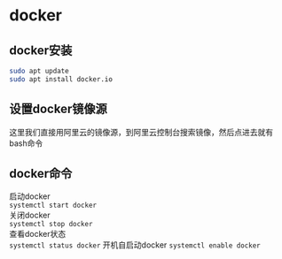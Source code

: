 # docker 
## docker安装
```bash
sudo apt update
sudo apt install docker.io
```
## 设置docker镜像源
这里我们直接用阿里云的镜像源，到阿里云控制台搜索镜像，然后点进去就有bash命令
## docker命令
启动docker  
`systemctl start docker`  
关闭docker  
`systemctl stop docker`  
查看docker状态  
`systemctl status docker`
开机自启动docker
`systemctl enable docker`

